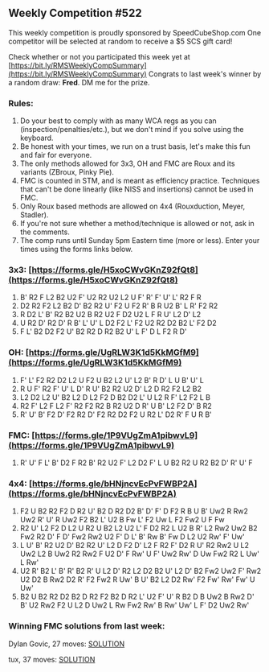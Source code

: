 ## Weekly Competition #522 
 
 This weekly competition is proudly sponsored by SpeedCubeShop.com 
 One competitor will be selected at random to receive a $5 SCS gift card! 
 
 Check whether or not you participated this week yet at [https://bit.ly/RMSWeeklyCompSummary](https://bit.ly/RMSWeeklyCompSummary) 
 Congrats to last week's winner by a random draw: **Fred**. DM me for the prize. 
 
 ### Rules: 
 1. Do your best to comply with as many WCA regs as you can (inspection/penalties/etc.), but we don't mind if you solve using the keyboard. 
 2. Be honest with your times, we run on a trust basis, let's make this fun and fair for everyone. 
 3. The only methods allowed for 3x3, OH and FMC are Roux and its variants (ZBroux, Pinky Pie). 
 4. FMC is counted in STM, and is meant as efficiency practice. Techniques that can't be done linearly (like NISS and insertions) cannot be used in FMC. 
 5. Only Roux based methods are allowed on 4x4 (Rouxduction, Meyer, Stadler). 
 6. If you're not sure whether a method/technique is allowed or not, ask in the comments. 
 7. The comp runs until Sunday 5pm Eastern time (more or less). Enter your times using the forms links below. 
 
### 3x3: [https://forms.gle/H5xoCWvGKnZ92fQt8](https://forms.gle/H5xoCWvGKnZ92fQt8) 
 1. B' R2 F L2 B2 U2 F' U2 R2 U2 L2 U F' R' F' U' L' R2 F R 
 2. D2 R2 F2 L2 B2 D' B2 R2 U' F2 U F2 R' B R U2 B' L R' F2 R2 
 3. R D2 L' B' R2 B2 U2 B R2 U2 F D2 U2 L F R U' L2 D' L2 
 4. U R2 D' R2 D' R B' L' U' L D2 F2 L' F2 U2 R2 D2 B2 L' F2 D2 
 5. F L' B2 D2 F2 U' B2 R2 D R2 B2 U' L F' D L F2 R D' 
 
### OH: [https://forms.gle/UgRLW3K1d5KkMGfM9](https://forms.gle/UgRLW3K1d5KkMGfM9) 
 1. F' L' F2 R2 D2 L2 U F2 U B2 L2 U' L2 B' R D' L U B' U' L 
 2. R U F' R2 F' U' L D' R U' B2 R2 U2 D' L2 D R2 F2 L2 B2 
 3. L2 D2 L2 U' B2 L2 D L2 F2 D B2 D2 L' U L2 R F' L2 F2 L B 
 4. R2 F' L2 F L2 F' R2 F2 R2 B R2 U2 D R' U B' L2 F2 D' B R2 
 5. R' U' B' F2 D' F2 R2 D' F2 R2 D2 F2 U R2 L' D2 R' F U R B' 
 
### FMC: [https://forms.gle/1P9VUgZmA1pibwvL9](https://forms.gle/1P9VUgZmA1pibwvL9) 
 1. R' U' F L' B' D2 F R2 B' R2 U2 F' L2 D2 F' L U B2 R2 U R2 B2 D' R' U' F 
 
### 4x4: [https://forms.gle/bHNjncvEcPvFWBP2A](https://forms.gle/bHNjncvEcPvFWBP2A) 
 1. F2 U B2 R2 F2 D R2 U' B2 D R2 D2 B' D' F' D F2 R B U B' Uw2 R Rw2 Uw2 R' U' R Uw2 F2 B2 L' U2 B Fw L' F2 Uw L F2 Fw2 U F Fw 
 2. R2 U' L2 F2 D L2 U R2 U B2 L2 U2 L' F D2 R2 L U2 B R' L2 Rw2 Uw2 B2 Fw2 R2 D' F D' Fw2 Rw2 U2 F' D L' B' Rw B' Fw D L2 U2 Rw' F' Uw' 
 3. L U' B' R2 U2 D' B2 R2 U' L2 D F2 D' L2 F R2 F' D2 R U' R2 Rw2 U L2 Uw2 L2 B Uw2 R2 Rw2 F U2 D' F Rw' U F' Uw2 Rw' D Uw Fw2 R2 L Uw' L Rw' 
 4. U2 R' B2 L' B' R' B2 R' U L2 D' R2 L2 D2 B2 U' L2 D' B2 Fw2 Uw2 F' Rw2 U2 D2 B Rw2 D2 R' F2 Fw2 R Uw' B U' B2 L2 D2 Rw' F2 Fw' Rw' Fw' U Uw' 
 5. B2 U B2 R2 D2 B2 D R2 F2 B2 D R2 L' U2 F' U' R B2 D B Uw2 B Rw2 D' B' U2 Rw2 F2 U L2 D Uw2 L Rw Fw2 Rw' B Rw' Uw' L F' D2 Uw2 Rw' 
 
### Winning FMC solutions from last week: 
Dylan Govic, 27 moves: [SOLUTION](https://bit.ly/43v3W3a)

tux, 37 moves: [SOLUTION](https://bit.ly/3QUgzxa) 
 